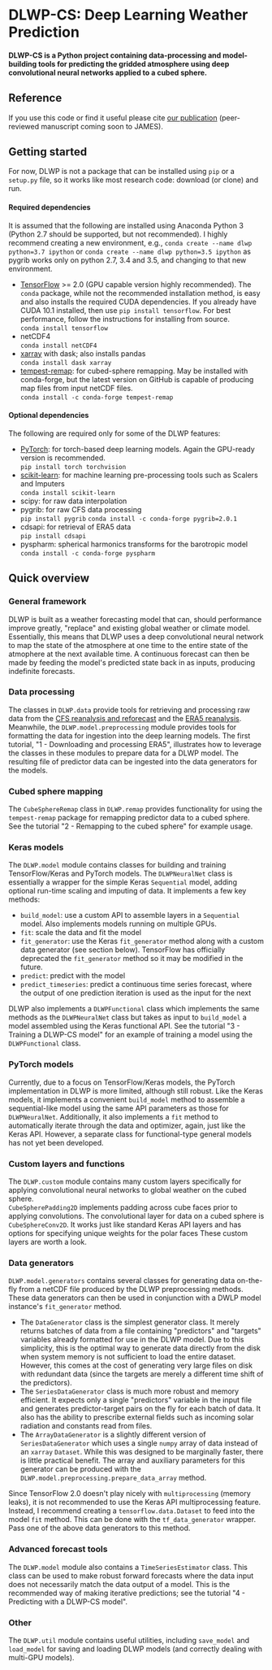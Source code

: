 # DLWP-CS: Deep Learning Weather Prediction

#### DLWP-CS is a Python project containing data-processing and model-building tools for predicting the gridded atmosphere using deep convolutional neural networks applied to a cubed sphere.

## Reference

If you use this code or find it useful please cite [our publication](https://arxiv.org/abs/2003.11927) (peer-reviewed manuscript coming soon to JAMES).

## Getting started

For now, DLWP is not a package that can be installed using `pip` or a `setup.py` file, so it works like most research code: download (or clone) and run.

#### Required dependencies

It is assumed that the following are installed using Anaconda Python 3 (Python 2.7 should be supported, but not recommended). 
I highly recommend creating a new environment, e.g., `conda create --name dlwp python=3.7 ipython` or `conda create --name dlwp python=3.5 ipython` as pygrib works only on python 2.7, 3.4 and 3.5, and changing to that new environment.

- [TensorFlow](https://www.tensorflow.org) >= 2.0 (GPU capable version highly recommended). 
The `conda` package, while not the recommended installation method, is easy and also installs the required CUDA dependencies. 
If you already have CUDA 10.1 installed, then use `pip install tensorflow`.
For best performance, follow the instructions for installing from source.   
  `conda install tensorflow`
- netCDF4  
  `conda install netCDF4`
- [xarray](http://xarray.pydata.org/en/stable/) with dask; also installs pandas  
  `conda install dask xarray`
- [tempest-remap](https://github.com/ClimateGlobalChange/tempestremap): for cubed-sphere remapping. 
May be installed with conda-forge, but the latest version on GitHub is capable of producing map files from input netCDF files.  
  `conda install -c conda-forge tempest-remap`

#### Optional dependencies

The following are required only for some of the DLWP features:

- [PyTorch](https://pytorch.org): for torch-based deep learning models. 
Again the GPU-ready version is recommended.  
  `pip install torch torchvision`
- [scikit-learn](https://scikit-learn.org/stable/): for machine learning pre-processing tools such as Scalers and Imputers  
  `conda install scikit-learn`
- scipy: for raw data interpolation
- pygrib: for raw CFS data processing  
  `pip install pygrib`
  `conda install -c conda-forge pygrib=2.0.1`
- cdsapi: for retrieval of ERA5 data  
  `pip install cdsapi`
- pyspharm: spherical harmonics transforms for the barotropic model  
  `conda install -c conda-forge pyspharm`

## Quick overview

### General framework

DLWP is built as a weather forecasting model that can, should performance improve greatly, "replace" and existing global weather or climate model. 
Essentially, this means that DLWP uses a deep convolutional neural network to map the state of the atmosphere at one time to the entire state of the atmophere at the next available time. 
A continuous forecast can then be made by feeding the model's predicted state back in as inputs, producing indefinite forecasts.

### Data processing

The classes in `DLWP.data` provide tools for retrieving and processing raw data from the [CFS reanalysis and reforecast](https://www.ncdc.noaa.gov/data-access/model-data/model-datasets/climate-forecast-system-version2-cfsv2) and the [ERA5 reanalysis](https://www.ecmwf.int/en/forecasts/datasets/reanalysis-datasets/era5). 
Meanwhile, the `DLWP.model.preprocessing` module provides tools for formatting the data for ingestion into the deep learning models. 
The first tutorial, "1 - Downloading and processing ERA5", illustrates how to leverage the classes in these modules to prepare data for a DLWP model.
The resulting file of predictor data can be ingested into the data generators for the models.

### Cubed sphere mapping

The `CubeSphereRemap` class in `DLWP.remap` provides functionality for using the `tempest-remap` package for remapping predictor data to a cubed sphere. 
See the tutorial "2 - Remapping to the cubed sphere" for example usage.

### Keras models

The `DLWP.model` module contains classes for building and training TensorFlow/Keras and PyTorch models. 
The `DLWPNeuralNet` class is essentially a wrapper for the simple Keras `Sequential` model, adding optional run-time scaling and imputing of data. 
It implements a few key methods:

- `build_model`: use a custom API to assemble layers in a `Sequential` model. 
Also implements models running on multiple GPUs.  
- `fit`: scale the data and fit the model  
- `fit_generator`: use the Keras `fit_generator` method along with a custom data generator (see section below). 
TensorFlow has officially deprecated the `fit_generator` method so it may be modified in the future.  
- `predict`: predict with the model  
- `predict_timeseries`: predict a continuous time series forecast, where the output of one prediction iteration is used as the input for the next  

DLWP also implements a `DLWPFunctional` class which implements the same methods as the `DLWPNeuralNet` class but takes as input to `build_model` a model assembled using the Keras functional API. 
See the tutorial "3 - Training a DLWP-CS model" for an example of training a model using the `DLWPFunctional` class.

### PyTorch models

Currently, due to a focus on TensorFlow/Keras models, the PyTorch implementation in DLWP is more limited, although still robust. 
Like the Keras models, it implements a convenient `build_model` method to assemble a sequential-like model using the same API parameters as those for `DLWPNeuralNet`. 
Additionally, it also implements a `fit` method to automatically iterate through the data and optimizer, again, just like the Keras API. 
However, a separate class for functional-type general models has not yet been developed.

### Custom layers and functions

The `DLWP.custom` module contains many custom layers specifically for applying convolutional neural networks to global weather on the cubed sphere.  
`CubeSpherePadding2D` implements padding across cube faces prior to applying convolutions. 
The convolutional layer for data on a cubed sphere is `CubeSphereConv2D`. 
It works just like standard Keras API layers and has options for specifying unique weights for the polar faces
These custom layers are worth a look.

### Data generators

`DLWP.model.generators` contains several classes for generating data on-the-fly from a netCDF file produced by the DLWP preprocessing methods. 
These data generators can then be used in conjunction with a DWLP model instance's `fit_generator` method.
- The `DataGenerator` class is the simplest generator class. 
It merely returns batches of data from a file containing "predictors" and "targets" variables already formatted for use in the DLWP model. 
Due to this simplicity, this is the optimal way to generate data directly from the disk when system memory is not sufficient to load the entire dataset. 
However, this comes at the cost of generating very large files on disk with redundant data (since the targets are merely a different time shift of the predictors).
- The `SeriesDataGenerator` class is much more robust and memory efficient. 
It expects only a single "predictors" variable in the input file and generates predictor-target pairs on the fly for each batch of data. 
It also has the ability to prescribe external fields such as incoming solar radiation and constants read from files. 
- The `ArrayDataGenerator` is a slightly different version of `SeriesDataGenerator` which uses a single `numpy` array of data instead of an `xarray` `Dataset`. 
While this was designed to be marginally faster, there is little practical benefit. 
The array and auxiliary parameters for this generator can be produced with the `DLWP.model.preprocessing.prepare_data_array` method.

Since TensorFlow 2.0 doesn't play nicely with `multiprocessing` (memory leaks), it is not recommended to use the Keras API multiprocessing feature. 
Instead, I recommend creating a `tensorflow.data.Dataset` to feed into the model `fit` method. 
This can be done with the `tf_data_generator` wrapper. 
Pass one of the above data generators to this method.


### Advanced forecast tools

The `DLWP.model` module also contains a `TimeSeriesEstimator` class. 
This class can be used to make robust forward forecasts where the data input does not necessarily match the data output of a model.
This is the recommended way of making iterative predictions; see the tutorial "4 - Predicting with a DLWP-CS model".

### Other

The `DLWP.util` module contains useful utilities, including `save_model` and `load_model` for saving and loading DLWP models (and correctly dealing with multi-GPU models).
